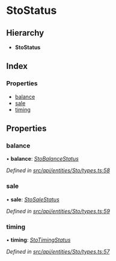 # StoStatus

## Hierarchy

* **StoStatus**

## Index

### Properties

* [balance](stostatus.md#balance)
* [sale](stostatus.md#sale)
* [timing](stostatus.md#timing)

## Properties

### balance

• **balance**: [_StoBalanceStatus_](../enums/stobalancestatus.md)

_Defined in_ [_src/api/entities/Sto/types.ts:58_](https://github.com/PolymathNetwork/polymesh-sdk/blob/959efb76/src/api/entities/Sto/types.ts#L58)

### sale

• **sale**: [_StoSaleStatus_](../enums/stosalestatus.md)

_Defined in_ [_src/api/entities/Sto/types.ts:59_](https://github.com/PolymathNetwork/polymesh-sdk/blob/959efb76/src/api/entities/Sto/types.ts#L59)

### timing

• **timing**: [_StoTimingStatus_](../enums/stotimingstatus.md)

_Defined in_ [_src/api/entities/Sto/types.ts:57_](https://github.com/PolymathNetwork/polymesh-sdk/blob/959efb76/src/api/entities/Sto/types.ts#L57)

